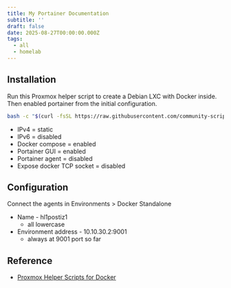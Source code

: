 ```yaml
---
title: My Portainer Documentation
subtitle: ''
draft: false
date: 2025-08-27T00:00:00.000Z
tags:
  - all
  - homelab
---
```


## Installation

Run this Proxmox helper script to create a Debian LXC with Docker inside. Then enabled portainer from the initial configuration.

```bash
bash -c "$(curl -fsSL https://raw.githubusercontent.com/community-scripts/ProxmoxVE/main/ct/docker.sh)"
```

* IPv4 = static
* IPv6 = disabled
* Docker compose = enabled
* Portainer GUI = enabled
* Portainer agent = disabled
* Expose docker TCP socket = disabled

## Configuration

Connect the agents in Environments > Docker Standalone

* Name - hl1postiz1
  * all lowercase
* Environment address - 10.10.30.2:9001
  * always at 9001 port so far

## Reference

* [Proxmox Helper Scripts for Docker](https://community-scripts.github.io/ProxmoxVE/scripts?id=docker)

